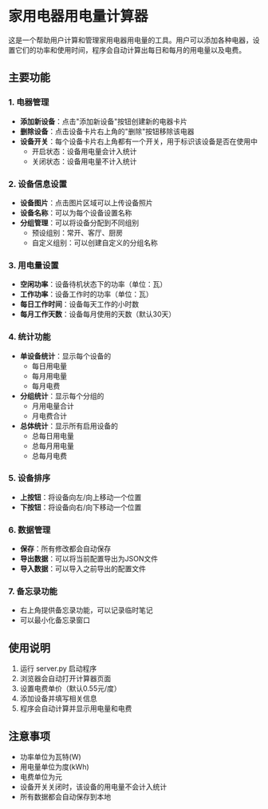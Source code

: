 # 家用电器用电量计算器

这是一个帮助用户计算和管理家用电器用电量的工具。用户可以添加各种电器，设置它们的功率和使用时间，程序会自动计算出每日和每月的用电量以及电费。

## 主要功能

### 1. 电器管理

- **添加新设备**：点击"添加新设备"按钮创建新的电器卡片
- **删除设备**：点击设备卡片右上角的"删除"按钮移除该电器
- **设备开关**：每个设备卡片右上角都有一个开关，用于标识该设备是否在使用中
  - 开启状态：设备用电量会计入统计
  - 关闭状态：设备用电量不计入统计

### 2. 设备信息设置

- **设备图片**：点击图片区域可以上传设备照片
- **设备名称**：可以为每个设备设置名称
- **分组管理**：可以将设备分配到不同组别
  - 预设组别：常开、客厅、厨房
  - 自定义组别：可以创建自定义的分组名称

### 3. 用电量设置

- **空闲功率**：设备待机状态下的功率（单位：瓦）
- **工作功率**：设备工作时的功率（单位：瓦）
- **每日工作时间**：设备每天工作的小时数
- **每月工作天数**：设备每月使用的天数（默认30天）

### 4. 统计功能

- **单设备统计**：显示每个设备的
  - 每日用电量
  - 每月用电量
  - 每月电费
- **分组统计**：显示每个分组的
  - 月用电量合计
  - 月电费合计
- **总体统计**：显示所有启用设备的
  - 总每日用电量
  - 总每月用电量
  - 总每月电费

### 5. 设备排序

- **上按钮**：将设备向左/向上移动一个位置
- **下按钮**：将设备向右/向下移动一个位置

### 6. 数据管理

- **保存**：所有修改都会自动保存
- **导出数据**：可以将当前配置导出为JSON文件
- **导入数据**：可以导入之前导出的配置文件

### 7. 备忘录功能

- 右上角提供备忘录功能，可以记录临时笔记
- 可以最小化备忘录窗口

## 使用说明

1. 运行 server.py 启动程序
2. 浏览器会自动打开计算器页面
3. 设置电费单价（默认0.55元/度）
4. 添加设备并填写相关信息
5. 程序会自动计算并显示用电量和电费

## 注意事项

- 功率单位为瓦特(W)
- 用电量单位为度(kWh)
- 电费单位为元
- 设备开关关闭时，该设备的用电量不会计入统计
- 所有数据都会自动保存到本地
